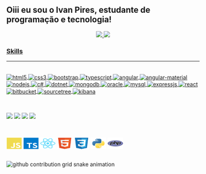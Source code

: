 ## Oiii eu sou o Ivan Pires, estudante de programação e tecnologia!
<div align="center">
  <a href="https://github.com/ivanpires2000">
  <img height="180em" src="https://github-readme-stats.vercel.app/api?username=ivanpires2000&show_icons=true&theme=dracula&include_all_commits=true&count_private=true"/>
  <img height="180em" src="https://github-readme-stats.vercel.app/api/top-langs/?username=ivanpires2000&layout=compact&langs_count=7&theme=dracula"/>
</div>

### Skills
<hr>
<div style="display: inline_block"><br>
  <img align="center" alt="html5" src="https://img.shields.io/badge/HTML5-E34F26?style=for-the-badge&logo=html5&logoColor=white" />
  <img align="center" alt="css3" src="https://img.shields.io/badge/CSS3-1572B6?style=for-the-badge&logo=css3&logoColor=white" />
  <img align="center" alt="bootstrap" src="https://img.shields.io/badge/Bootstrap-563D7C?style=for-the-badge&logo=bootstrap&logoColor=white" />
  <img align="center" alt="typescript" src="https://img.shields.io/badge/TypeScript-007ACC?style=for-the-badge&logo=typescript&logoColor=white" />
  <img align="center" alt="angular" src="https://img.shields.io/badge/Angular-DD0031?style=for-the-badge&logo=angular&logoColor=white" />
   <img align="center" alt="angular-material" src="https://img.shields.io/badge/Material--UI-0081CB?style=for-the-badge&logo=material-ui&logoColor=white" />
  <img align="center" alt="nodejs" src="https://img.shields.io/badge/Node.js-43853D?style=for-the-badge&logo=node.js&logoColor=white" />
  <img align="center" alt="c#" src="https://img.shields.io/badge/C%23-239120?style=for-the-badge&logo=c-sharp&logoColor=white" />
  <img align="center" alt="dotnet" src="https://img.shields.io/badge/.NET-5C2D91?style=for-the-badge&logo=.net&logoColor=white" />
  <img align="center" alt="mongodb" src="https://img.shields.io/badge/MongoDB-4EA94B?style=for-the-badge&logo=mongodb&logoColor=white" />
  <img align="center" alt="oracle" src="https://img.shields.io/badge/Oracle-F80000?style=for-the-badge&logo=oracle&logoColor=black" />
  <img align="center" alt="mysql" src="https://img.shields.io/badge/MySQL-00000F?style=for-the-badge&logo=mysql&logoColor=white" />
  <img align="center" alt="expressjs" src="https://img.shields.io/badge/Express.js-404D59?style=for-the-badge" />
  <img align="center" alt="react" src="https://img.shields.io/badge/React-20232A?style=for-the-badge&logo=react&logoColor=61DAFB" /> 
  <img align="center" alt="bitbucket" src="https://img.shields.io/badge/Bitbucket-0747a6?style=for-the-badge&logo=bitbucket&logoColor=white" /> 
  <img align="center" alt="sourcetree" src="https://img.shields.io/badge/Sourcetree-0052CC?style=for-the-badge&logo=Sourcetree&logoColor=white" />
  <img align="center" alt="kibana" src="https://img.shields.io/badge/Kibana-005571?style=for-the-badge&logo=Kibana&logoColor=white" />
</div><br>

  ##
  <a href="https://instagram.com/ivanpires2000" target="_blank"><img src="https://img.shields.io/badge/-Instagram-%23E4405F?style=for-the-badge&logo=instagram&logoColor=white" target="_blank"></a>
 	<a href="https://www.twitch.tv/ivanpires2000" target="_blank"><img src="https://img.shields.io/badge/Twitch-9146FF?style=for-the-badge&logo=twitch&logoColor=white" target="_blank"></a>
  <a href = "mailto:ivan.pires2000@gmail.com"><img src="https://img.shields.io/badge/-Gmail-%23333?style=for-the-badge&logo=gmail&logoColor=white" target="_blank"></a>
  <a href="https://www.linkedin.com/in/ivanpires2000" target="_blank"><img src="https://img.shields.io/badge/-LinkedIn-%230077B5?style=for-the-badge&logo=linkedin&logoColor=white" target="_blank">    </a> 
   ##
</div>

<div style="display: inline_block"><br>
  <img align="center" alt="Ivan-Js" height="30" width="40" src="https://raw.githubusercontent.com/devicons/devicon/master/icons/javascript/javascript-plain.svg">
  <img align="center" alt="Ivan-Ts" height="30" width="40" src="https://raw.githubusercontent.com/devicons/devicon/master/icons/typescript/typescript-plain.svg">
  <img align="center" alt="Ivan-React" height="30" width="40" src="https://raw.githubusercontent.com/devicons/devicon/master/icons/react/react-original.svg">
  <img align="center" alt="Ivan-HTML" height="30" width="40" src="https://raw.githubusercontent.com/devicons/devicon/master/icons/html5/html5-original.svg">
  <img align="center" alt="Ivan-CSS" height="30" width="40" src="https://raw.githubusercontent.com/devicons/devicon/master/icons/css3/css3-original.svg">
  <img align="center" alt="Ivan-Python" height="30" width="40" src="https://raw.githubusercontent.com/devicons/devicon/master/icons/python/python-original.svg">
  <img align="center" alt="Ivan-Python" height="30" width="40" src="https://raw.githubusercontent.com/devicons/devicon/master/icons/php/php-original.svg">
</div>
  
  ##
 <picture align="center">
  <source media="(prefers-color-scheme: dark)" srcset="https://raw.githubusercontent.com/Ivanpires2000/Ivanpires2000/output/github-contribution-grid-snake.svg">
  <source media="(prefers-color-scheme: light)" srcset="https://raw.githubusercontent.com/Ivanpires2000/Ivanpires2000/output/github-contribution-grid-snake.svg">
  <img align="center" alt="github contribution grid snake animation" src="https://raw.githubusercontent.com/Ivanpires2000/Ivanpires2000/output/github-contribution-grid-snake.svg">
</picture>

